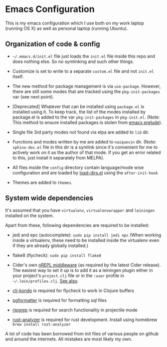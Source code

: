 # Emacs Configuration

This is my emacs configuration which I use both on my work laptop
(running OS X) as well as personal laptop (running Ubuntu).


## Organization of code & config

* `~/.emacs.d/init.el` file just loads the `init.el` file inside this
  repo and does nothing else. So no symlinking and such other things.

* Customize is set to write to a separate `custom.el` file and not
  `init.el` itself.

* The new method for package management is via `use-package`. However,
  there are still some modes that are tracked using the
  `pkg-init-packages` var (see next point).

* [Deprecated] Whatever that can be installed using `package.el` is
  installed using it. To keep track, the list of the modes installed
  by package.el is added to the var `pkg-init-packages` in
  `pkg-init.el`. (Note: This method to ensure installed packages is
  stolen from [emacs prelude](https://github.com/bbatsov/prelude/)).

* Single file 3rd party modes not found via elpa are added to `lib`
  dir.

* Functions and modes written by me are added to `naiquevin`
  dir. (Note: `sphinx-doc.el` file in this dir is a symlink since it's
  convenient for me to actively work on it as the author of that
  mode. If you get an error related to this, just install it
  separately from MELPA).

* All files inside the `config` directory contain language/mode wise
  configuration and are loaded by
  [load-dirs.el](http://elpa.gnu.org/packages/load-dir.html) using the
  `after-init-hook`

* Themes are added to `themes`.


## System wide dependencies

It's assumed that you have `virtualenv`, `virtualenvwrapper` and
`leiningen` installed on the system.

Apart from these, following dependencies are required to be installed:

* jedi and epc (autocomplete): `sudo pip install jedi epc` (When
  working inside a virtualenv, these need to be installed inside the
  virtualenv even if they are already globally installed.)

* flake8 (flycheck): `sudo pip install flake8`

* Cider's own
  [nREPL middleware](https://github.com/clojure-emacs/cider-nrepl) (as
  required by the latest Cider release). The easiest way to set it up
  is to add it as a leiningen plugin either in your project's
  `project.clj` file or in the `:user` profile in
  `~/.lein/profiles.clj`. [See also](https://github.com/clojure-emacs/cider#cider-nrepl-middleware).

* [clj-kondo](https://github.com/clj-kondo/clj-kondo) is required for
  flycheck to work in Clojure buffers

* [pgformatter](https://github.com/darold/pgFormatter) is required for
  formatting sql files

* [ripgrep](https://github.com/BurntSushi/ripgrep) is required for
  search functionality in projectile mode

* [rust-analyzer](https://rust-analyzer.github.io/) is required for
  rust development. Install using homebrew `brew install
  rust-analyzer`

A lot of code has been borrowed from init files of various people on
github and around the internets. All mistakes are most likely my own.
